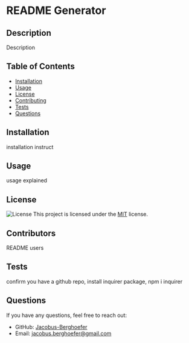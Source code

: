 # README Generator
  

## Description

Description

## Table of Contents

- [Installation](#installation)
- [Usage](#usage)
- [License](#license)
- [Contributing](#contributing)
- [Tests](#tests)
- [Questions](#questions)

## Installation

installation instruct

## Usage

usage explained


## License

![License](https://img.shields.io/badge/license-MIT-brightgreen)
This project is licensed under the [MIT](https://img.shields.io/badge/License-MIT-yellow.svg) license.


## Contributors

README users

## Tests

confirm you have a github repo, install inquirer package, npm i inquirer

## Questions

If you have any questions, feel free to reach out:

- GitHub: [Jacobus-Berghoefer](https://github.com/Jacobus-Berghoefer)
- Email: [jacobus.berghoefer@gmail.com](mailto:jacobus.berghoefer@gmail.com)

